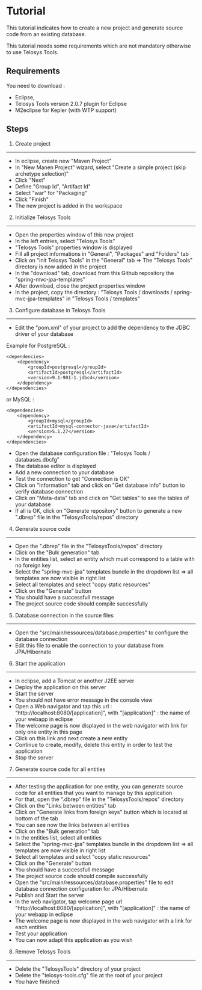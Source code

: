 Tutorial
========

This tutorial indicates how to create a new project and generate source code from an existing database.

This tutorial needs some requirements which are not mandatory otherwise to use Telosys Tools.

Requirements
---

You need to download :
- Eclipse, 
- Telosys Tools version 2.0.7 plugin for Eclipse
- M2eclipse for Kepler (with WTP support)

Steps
---

1. Create project
---

- In eclipse, create new "Maven Project"
- In "New Manen Project" wizard, select "Create a simple project (skip archetype selection)"
- Click "Next"
- Define "Group Id", "Artifact Id"
- Select "war" for "Packaging"
- Click "Finish"
- The new project is added in the workspace

2. Initialize Telosys Tools
---
- Open the properties window of this new project
- In the left entries, select "Telosys Tools"
- "Telosys Tools" properties window is displayed
- Fill all project informations in "General", "Packages" and "Folders" tab
- Click on "init Telosys Tools" in the "General" tab => The "Telosys Tools" directory is now added in the project
- In the "download" tab, download from this Github repository the "spring-mvc-jpa-templates"
- After download, close the project properties window
- In the project, copy the directory : "Telosys Tools / downloads / spring-mvc-jpa-templates" in "Telosys Tools / templates"

3. Configure database in Telosys Tools
---

- Edit the "pom.xml" of your project to add the dependency to the JDBC driver of your database

Example for PostgreSQL :

	<dependencies>
    	<dependency>
            <groupId>postgresql</groupId>
            <artifactId>postgresql</artifactId>
            <version>9.1-901-1.jdbc4</version>
        </dependency>
    </dependencies>
    
or MySQL :

	<dependencies>
    	<dependency>
			<groupId>mysql</groupId>
			<artifactId>mysql-connector-java</artifactId>
			<version>5.1.27</version>
		</dependency>
	</dependencies>

- Open the database configuration file : "Telosys Tools / databases.dbcfg"
- The database editor is displayed
- Add a new connection to your database
- Test the connection to get "Connection is OK"
- Click on "Information" tab and click on "Get database info" button to verify database connection
- Click on "Meta-data" tab and click on "Get tables" to see the tables of your database
- If all is OK, click on "Generate repository" button to generate a new ".dbrep" file in the "TelosysTools/repos" directory 

4. Generate source code
---

- Open the ".dbrep" file in the "TelosysTools/repos" directory
- Click on the "Bulk generation" tab
- In the entities list, select an entity which must correspond to a table with no foreign key
- Select the "spring-mvc-jpa" templates bundle in the dropdown list => all templates are now visible in right list
- Select all templates and select "copy static resources"
- Click on the "Generate" button
- You should have a successfull message
- The project source code should compile successfully

5. Database connection in the source files
---

- Open the "src/main/ressources/database.properties" to configure the database connection
- Edit this file to enable the connection to your database from JPA/Hibernate

6. Start the application
---

- In eclipse, add a Tomcat or another J2EE server
- Deploy the application on this server
- Start the server
- You should not have error message in the console view
- Open a Web navigator and tap this url : "http://localhost:8080/[application]", with "[application]" : the name of your webapp in eclipse
- The welcome page is now displayed in the web navigator with link for only one entity in this page
- Click on this link and next create a new entity
- Continue to create, modify, delete this entity in order to test the application
- Stop the server

7. Generate source code for all entities
---

- After testing the application for one entity, you can generate source code for all entities that you want to manage by this application
- For that, open the ".dbrep" file in the "TelosysTools/repos" directory
- Click on the "Links between entities" tab
- Click on "Generate links from foreign keys" button which is located at bottom of the tab
- You can see now the links between all entities
- Click on the "Bulk generation" tab
- In the entities list, select all entities
- Select the "spring-mvc-jpa" templates bundle in the dropdown list => all templates are now visible in right list
- Select all templates and select "copy static resources"
- Click on the "Generate" button
- You should have a successfull message
- The project source code should compile successfully
- Open the "src/main/ressources/database.properties" file to edit database connection configuration for JPA/Hibernate
- Publish and Start the server
- In the web navigator, tap welcome page url "http://localhost:8080/[application]", with "[application]" : the name of your webapp in eclipse
- The welcome page is now displayed in the web navigator with a link for each entities
- Test your application
- You can now adapt this application as you wish

8. Remove Telosys Tools
---

- Delete the "TelosysTools" directory of your project
- Delete the "telosys-tools.cfg" file at the root of your project
- You have finished

